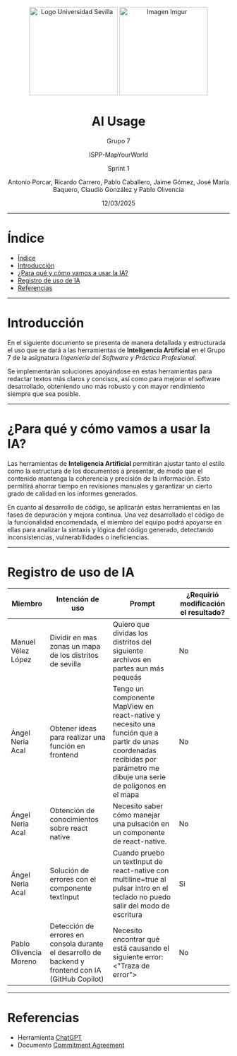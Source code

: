 <p align="center">
  <img src="https://www.ucm.es/al-acmes/file/logo-universidad-sevilla/?ver" alt="Logo Universidad Sevilla" width="200" height="200">
  <img src="https://i.imgur.com/vlzkG4H.png" alt="Imagen Imgur" width="auto" height="200">
</p>

<h1 align="center">AI Usage</h1>

<p align="center">
    Grupo 7
</p>
<p align="center">
    ISPP-MapYourWorld
</p>
<p align="center">
    Sprint 1
</p>
<p align="center">
    Antonio Porcar, Ricardo Carrero, Pablo Caballero, Jaime Gómez, José María Baquero, Claudio González y Pablo Olivencia
</p>
<p align="center">
    12/03/2025
</p>


---

# Índice

- [Índice](#índice)
- [Introducción](#introducción)
- [¿Para qué y cómo vamos a usar la IA?](#para-qué-y-cómo-vamos-a-usar-la-ia)
- [Registro de uso de IA](#registro-de-uso-de-ia)
- [Referencias](#referencias)

---

# Introducción

En el siguiente documento se presenta de manera detallada y estructurada el uso que se dará a las herramientas de **Inteligencia Artificial** en el Grupo 7 de la asignatura *Ingeniería del Software y Práctica Profesional*.

Se implementarán soluciones apoyándose en estas herramientas para redactar textos más claros y concisos, así como para mejorar el software desarrollado, obteniendo uno más robusto y con mayor rendimiento siempre que sea posible.

---

# ¿Para qué y cómo vamos a usar la IA?

Las herramientas de **Inteligencia Artificial** permitirán ajustar tanto el estilo como la estructura de los documentos a presentar, de modo que el contenido mantenga la coherencia y precisión de la información. Esto permitirá ahorrar tiempo en revisiones manuales y garantizar un cierto grado de calidad en los informes generados.

En cuanto al desarrollo de código, se aplicarán estas herramientas en las fases de depuración y mejora continua. Una vez desarrollado el código de la funcionalidad encomendada, el miembro del equipo podrá apoyarse en ellas para analizar la sintaxis y lógica del código generado, detectando inconsistencias, vulnerabilidades o ineficiencias.

---

# Registro de uso de IA


| Miembro | Intención de uso | Prompt              | ¿Requirió modificación el resultado?              |
|---------|-----------|--------------------------|--------------------|
|   Manuel Vélez López | Dividir en mas zonas un mapa de los distritos de sevilla                      |   Quiero que dividas los distritos del siguiente archivos en partes aun más pequeás      |  No           |
|  Ángel Neria Acal  |            Obtener ideas para realizar una función en frontend         |      Tengo un componente MapView en react-native y necesito una función que a partir de unas coordenadas recibidas por parámetro me dibuje una serie de polígonos en el mapa     |         No    |
|  Ángel Neria Acal     |            Obtención de conocimientos sobre react native         |      Necesito saber cómo manejar una pulsación en un componente de react-native.|       No      |
|  Ángel Neria Acal     |          Solución de errores con el componente textInput           |        Cuando pruebo un textInput de react-native con multiline=true al pulsar intro en el teclado no puedo salir del modo de escritura   |      Si       |
| Pablo Olivencia Moreno    | Detección de errores en consola durante el desarrollo de backend y frontend con IA (GitHub Copilot) | Necesito encontrar qué está causando el siguiente error: <"Traza de error">                                                   | No                                     |

---

# Referencias


- Herramienta [ChatGPT](https://chatgpt.com/)
- Documento [Commitment Agreement](https://uses0.sharepoint.com/:w:/s/Grupo7ISPP/EUFGat98vcJCnMvGZ59XVxMBkPwpRwgfIKd-jkLpSDAshg?e=qFeslr)
